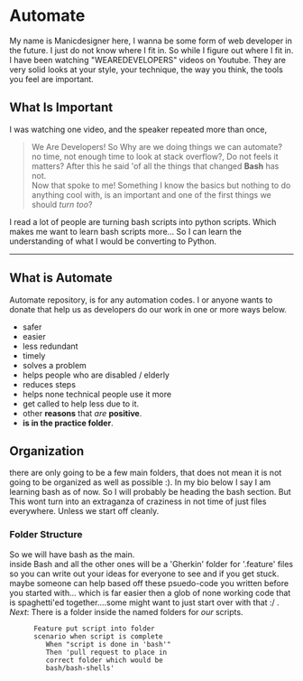 # Automate

My name is Manicdesigner here, I wanna be some form of web developer in the future. I just do not know where I fit in.
So while I figure out where I fit in. I have been watching 
"WEAREDEVELOPERS" videos on Youtube. They are very solid looks at your style, your technique, the way you think, the tools you feel are important. 

## What Is Important

I was watching one video, and the speaker repeated more than once, 
> We Are Developers!
> So Why are we doing things we can automate? no time, not enough time to look at stack overflow?, Do not feels it matters?
After this he said 'of all the things that changed **Bash** has not. <br>
Now that spoke to me! Something I know the basics but nothing to do anything cool with, is an important and one of the first things we should _turn too_?

I read a lot of people are turning bash scripts into python scripts. Which makes me want to learn bash scripts more... So I can learn the understanding of what I would be converting to Python.

<hr>

## What is Automate

Automate repository, is for any automation codes. I or anyone wants to donate that help us as developers do our work in one or more ways below.

- safer
- easier
- less redundant
- timely
- solves a problem
- helps people who are disabled / elderly
- reduces steps
- helps none technical people use it more
- get called to help less due to it.
- other **reasons** that _are_ **positive**.
- **is in the practice folder**.

## Organization

there are only going to be a few main folders, that 
does not mean it is not going to be organized as well as possible :). In my bio below I say I am learning bash as of now. So I will probably be heading the bash section. But This wont turn into an extraganza of craziness in not time of just files everywhere. Unless we start off cleanly.

### Folder Structure
 So we will have bash as the main.<br>
 inside Bash and all the other ones will be a
 'Gherkin' folder for '.feature' files so you can write out your ideas for everyone to see and if you get stuck. maybe someone can help based off these psuedo-code you written before you started with... which is far easier then a glob of none working code that is spaghetti'ed together....some 
 might want to just start over with that :/ .
 _Next_: There is a folder inside the named folders for _our_ scripts. 

```feature
      Feature put script into folder
      scenario when script is complete
         When "script is done in 'bash'"
         Then 'pull request to place in
         correct folder which would be
         bash/bash-shells'
```

